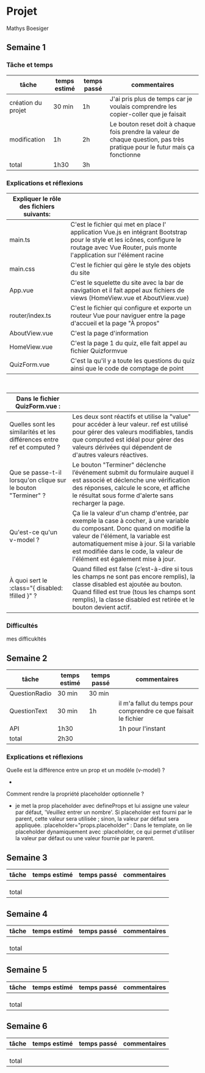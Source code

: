 # Projet

Mathys Boesiger

## Semaine 1

### Tâche et temps

| tâche              | temps estimé | temps passé | commentaires                                                                                                                |
| ------------------ | ------------ | ----------- | --------------------------------------------------------------------------------------------------------------------------- |
| création du projet | 30 min       | 1h          | J'ai pris plus de temps car je voulais comprendre les copier-coller que je faisait                                          |
| modification       | 1h           | 2h          | Le bouton reset doit à chaque fois prendre la valeur de chaque question, pas très pratique pour le futur mais ça fonctionne |
| total              | 1h30         | 3h          |

### Explications et réflexions

| Expliquer le rôle des fichiers suivants: |                                                                                                                                                                                                 |
| ---------------------------------------- | ----------------------------------------------------------------------------------------------------------------------------------------------------------------------------------------------- |
| main.ts                                  | C'est le fichier qui met en place l' application Vue.js en intégrant Bootstrap pour le style et les icônes, configure le routage avec Vue Router, puis monte l'application sur l'élément racine |
| main.css                                 | C'est le fichier qui gère le style des objets du site                                                                                                                                           |
| App.vue                                  | C'est le squelette du site avec la bar de navigation et il fait appel aux fichiers de views (HomeView.vue et AboutView.vue)                                                                     |
| router/index.ts                          | C'est le fichier qui configure et exporte un routeur Vue pour naviguer entre la page d'accueil et la page "À propos"                                                                            |
| AboutView.vue                            | C'est la page d'information                                                                                                                                                                     |
| HomeView.vue                             | C'est la page 1 du quiz, elle fait appel au fichier Quizformvue                                                                                                                                 |
| QuizForm.vue                             | C'est la qu'il y a toute les questions du quiz ainsi que le code de comptage de point                                                                                                           |

&nbsp;

| Dans le fichier QuizForm.vue :                                          |                                                                                                                                                                                                                                                                                         |
| ----------------------------------------------------------------------- | --------------------------------------------------------------------------------------------------------------------------------------------------------------------------------------------------------------------------------------------------------------------------------------- |
| Quelles sont les similarités et les différences entre ref et computed ? | Les deux sont réactifs et utilise la "value" pour accéder à leur valeur. ref est utilisé pour gérer des valeurs modifiables, tandis que computed est idéal pour gérer des valeurs dérivées qui dépendent de d'autres valeurs réactives.                                                 |
| Que se passe-t-il lorsqu'on clique sur le bouton "Terminer" ?           | Le bouton "Terminer" déclenche l’événement submit du formulaire auquel il est associé et déclenche une vérification des réponses, calcule le score, et affiche le résultat sous forme d'alerte sans recharger la page.                                                                  |
| Qu'est-ce qu'un v-model ?                                               | Ça lie la valeur d'un champ d'entrée, par exemple la case à cocher, à une variable du composant. Donc quand on modifie la valeur de l'élément, la variable est automatiquement mise à jour. Si la variable est modifiée dans le code, la valeur de l'élément est également mise à jour. |
| À quoi sert le :class="{ disabled: !filled }" ?                         | Quand filled est false (c’est-à-dire si tous les champs ne sont pas encore remplis), la classe disabled est ajoutée au bouton. Quand filled est true (tous les champs sont remplis), la classe disabled est retirée et le bouton devient actif.                                         |

### Difficultés

mes difficukltés

## Semaine 2

| tâche         | temps estimé | temps passé | commentaires                                                     |
| ------------- | ------------ | ----------- | ---------------------------------------------------------------- |
| QuestionRadio | 30 min       | 30 min      |                                                                  |
| QuestionText  | 30 min       | 1h          | il m'a fallut du temps pour comprendre ce que faisait le fichier |
| API           | 1h30         |             | 1h pour l'instant                                                |
| total         | 2h30         |             |                                                                  |

### Explications et réflexions

Quelle est la différence entre un prop et un modèle (v-model) ?

-

Comment rendre la propriété placeholder optionnelle ?

- je met la prop placeholder avec defineProps et lui assigne une valeur par défaut, 'Veuillez entrer un nombre'. Si placeholder est fourni par le parent, cette valeur sera utilisée ; sinon, la valeur par défaut sera appliquée. :placeholder="props.placeholder" : Dans le template, on lie placeholder dynamiquement avec :placeholder, ce qui permet d'utiliser la valeur par défaut ou une valeur fournie par le parent.

## Semaine 3

| tâche | temps estimé | temps passé | commentaires |
| ----- | ------------ | ----------- | ------------ |
|       |              |             |              |
|       |              |             |              |
|       |              |             |              |
| total |              |             |              |

## Semaine 4

| tâche | temps estimé | temps passé | commentaires |
| ----- | ------------ | ----------- | ------------ |
|       |              |             |              |
|       |              |             |              |
|       |              |             |              |
| total |              |             |              |

## Semaine 5

| tâche | temps estimé | temps passé | commentaires |
| ----- | ------------ | ----------- | ------------ |
|       |              |             |              |
|       |              |             |              |
|       |              |             |              |
| total |              |             |              |

## Semaine 6

| tâche | temps estimé | temps passé | commentaires |
| ----- | ------------ | ----------- | ------------ |
|       |              |             |              |
|       |              |             |              |
|       |              |             |              |
| total |              |             |              |
